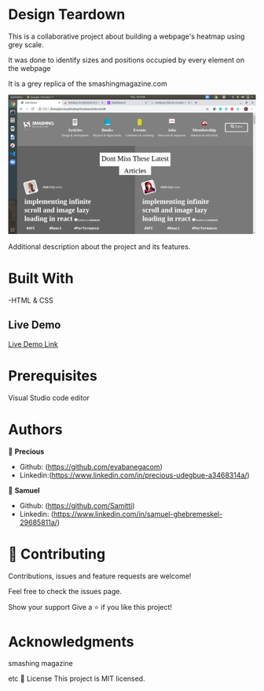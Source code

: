 # Design Teardown

This is a collaborative project about building a webpage's heatmap using grey scale.

It was done to identify sizes and positions occupied by every element on the webpage

It is a grey replica of the smashingmagazine.com

![screenshot](images/teardown.png)

Additional description about the project and its features.

# Built With

-HTML & CSS

## Live Demo

[Live Demo Link](https://raw.githack.com/evabanegacom/Teardown/teardown/index.html)

# Prerequisites
Visual Studio code editor

# Authors

👤 **Precious**

- Github: (https://github.com/evabanegacom)
- Linkedin:(https://www.linkedin.com/in/precious-udegbue-a3468314a/)

👤 **Samuel**

- Github: (https://github.com/Samitti)
- Linkedin: (https://www.linkedin.com/in/samuel-ghebremeskel-29685811a/)

# 🤝 Contributing
Contributions, issues and feature requests are welcome!

Feel free to check the issues page.

Show your support
Give a ⭐️ if you like this project!

# Acknowledgments

smashing magazine

etc
📝 License
This project is MIT licensed.